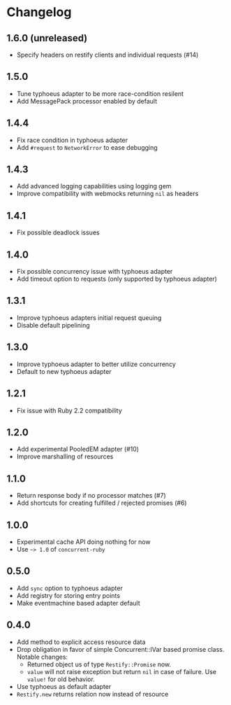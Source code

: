 # Changelog

## 1.6.0 (unreleased)

* Specify headers on restify clients and individual requests (#14)

## 1.5.0

* Tune typhoeus adapter to be more race-condition resilent
* Add MessagePack processor enabled by default

## 1.4.4

* Fix race condition in typhoeus adapter
* Add `#request` to `NetworkError` to ease debugging

## 1.4.3

* Add advanced logging capabilities using logging gem
* Improve compatibility with webmocks returning `nil` as headers

## 1.4.1

* Fix possible deadlock issues

## 1.4.0

* Fix possible concurrency issue with typhoeus adapter
* Add timeout option to requests (only supported by typhoeus adapter)

## 1.3.1

* Improve typhoeus adapters initial request queuing
* Disable default pipelining

## 1.3.0

* Improve typhoeus adapter to better utilize concurrency
* Default to new typhoeus adapter

## 1.2.1

* Fix issue with Ruby 2.2 compatibility

## 1.2.0

* Add experimental PooledEM adapter (#10)
* Improve marshalling of resources

## 1.1.0

* Return response body if no processor matches (#7)
* Add shortcuts for creating fulfilled / rejected promises (#6)

## 1.0.0

* Experimental cache API doing nothing for now
* Use `~> 1.0` of `concurrent-ruby`

## 0.5.0

* Add `sync` option to typhoeus adapter
* Add registry for storing entry points
* Make eventmachine based adapter default

## 0.4.0

* Add method to explicit access resource data
* Drop obligation in favor of simple Concurrent::IVar based promise class.
  Notable changes:
    - Returned object us of type `Restify::Promise` now.
    - `value` will not raise exception but return `nil` in case of failure. Use `value!` for old behavior.
* Use typhoeus as default adapter
* `Restify.new` returns relation now instead of resource
